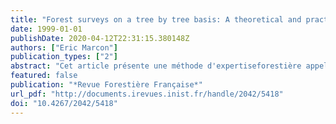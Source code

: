 ```yaml
---
title: "Forest surveys on a tree by tree basis: A theoretical and practical approach"
date: 1999-01-01
publishDate: 2020-04-12T22:31:15.380148Z
authors: ["Eric Marcon"]
publication_types: ["2"]
abstract: "Cet article présente une méthode d'expertiseforestière appelée “expertise arbrepar arbre”. La méthode consiste àcal- culer la valeur d'unpeuplement forestier à partir d'uninventaire. La valeur d'avenir de chaque arbreest évaluée à partir de sa valeur vénale et d'un coefficient issu de modèles. D'autre part, une vérification de lacohérenceentrelepeuplement réel et les modèles est assurée. Après quelques rappels d'économie, la méthode est présentée,comparée aux méthodes classiques et enfin discutée."
featured: false
publication: "*Revue Forestière Française*"
url_pdf: "http://documents.irevues.inist.fr/handle/2042/5418"
doi: "10.4267/2042/5418"
---
```


